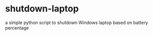 shutdown-laptop
===============

a simple python script to shutdown Windows laptop based on battery percentage